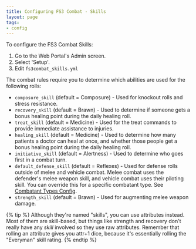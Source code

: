 ```yaml
---
title: Configuring FS3 Combat - Skills
layout: page
tags:
- config
---
```


To configure the FS3 Combat Skills:

1. Go to the Web Portal's Admin screen.
2. Select 'Setup'.
3. Edit `fs3combat_skills.yml`

The combat rules require you to determine which abilities are used for the following rolls:

- `composure_skill` (default = Composure) - Used for knockout rolls and stress resistance.
- `recovery_skill` (default = Brawn) - Used to determine if someone gets a bonus healing point during the daily healing roll.
- `treat_skill` (default = Medicine) - Used for the treat commands to provide immediate assistance to injuries.
- `healing_skill` (default = Medicine) - Used to determine how many patients a doctor can heal at once, and whether those people get a bonus healing point during the daily healing roll.
- `initiative_skill` (default = Alertness) - Used to determine who goes first in a combat turn.
- `default_defense_skill` (default = Reflexes) - Used for defense rolls outside of melee and vehicle combat.  Melee combat uses the defender's melee weapon skill, and vehicle combat uses their piloting skill.  You can override this for a specific combatant type.  See [Combatant Types Config](/tutorials/config/fs3combat_misc.html).
- `strength_skill` (default = Brawn) - Used for augmenting melee weapon damage.

{% tip %} 
Although they're named "skills", you can use attributes instead.  Most of them are skill-based, but things like strength and recovery don't really have any _skill_ involved so they use raw attributes.  Remember that rolling an attribute gives you attr+1 dice, because it's essentially rolling the "Everyman" skill rating.
{% endtip %}

